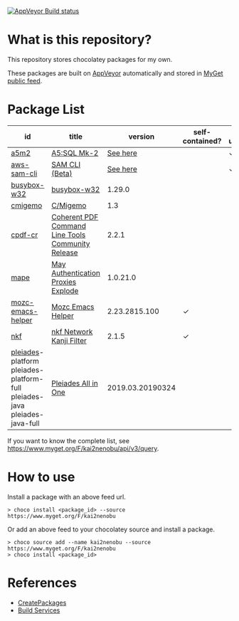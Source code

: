 [![AppVeyor Build status](https://ci.appveyor.com/api/projects/status/1vv03ri8bujes620/branch/master?svg=true)](https://ci.appveyor.com/project/kai2nenobu/chocolatey-packages/branch/master)

# What is this repository?

This repository stores chocolatey packages for my own.

These packages are built on [AppVeyor](https://www.appveyor.com/) automatically and stored in [MyGet public feed](https://www.myget.org/F/kai2nenobu).

# Package List

| id                                                                                                   | title                                                                                  |          version | self-contained? | auto update? |
|------------------------------------------------------------------------------------------------------|----------------------------------------------------------------------------------------|------------------|-----------------|--------------|
| [a5m2](a5m2)                                                                                         | [A5:SQL Mk-2](http://a5m2.mmatsubara.com/)                                             | [See here](https://www.myget.org/feed/kai2nenobu/package/nuget/a5m2) |                 | ✓            |
| [aws-sam-cli](aws-sam-cli)                                                                           | [SAM CLI (Beta)](https://aws.amazon.com/serverless/sam/)                               | [See here](https://www.myget.org/feed/kai2nenobu/package/nuget/aws-sam-cli) |                 | ✓            |
| [busybox-w32](busybox-w32)                                                                           | [busybox-w32](https://frippery.org/busybox/)                                           |           1.29.0 |                 |              |
| [cmigemo](cmigemo)                                                                                   | [C/Migemo](https://github.com/koron/cmigemo)                                           |              1.3 |                 |              |
| [cpdf-cr](cpdf-cr)                                                                                   | [Coherent PDF Command Line Tools Community Release](http://community.coherentpdf.com/) |            2.2.1 |                 |              |
| [mape](mape)                                                                                         | [May Authentication Proxies Explode](https://github.com/ipponshimeji/MAPE)             |         1.0.21.0 |                 |              |
| [mozc-emacs-helper](mozc-emacs-helper)                                                               | [Mozc Emacs Helper](https://github.com/google/mozc/tree/master/src/unix/emacs)         |    2.23.2815.100 | ✓               |              |
| [nkf](nkf)                                                                                           | [nkf Network Kanji Filter](https://ja.osdn.net/projects/nkf/)                          |            2.1.5 | ✓               |              |
| [pleiades](pleiades)-platform <br> pleiades-platform-full <br> pleiades-java <br> pleiades-java-full | [Pleiades All in One](http://mergedoc.osdn.jp/)                                        | 2019.03.20190324 |                 |              |

If you want to know the complete list, see https://www.myget.org/F/kai2nenobu/api/v3/query.

# How to use

Install a package with an above feed url.

```
> choco install <package_id> --source https://www.myget.org/F/kai2nenobu
```

Or add an above feed to your chocolatey source and install a package.

```
> choco source add --name kai2nenobu --source https://www.myget.org/F/kai2nenobu
> choco install <package_id>
```

# References

- [CreatePackages](https://chocolatey.org/docs/create-packages)
- [Build Services](https://docs.myget.org/docs/reference/build-services)
